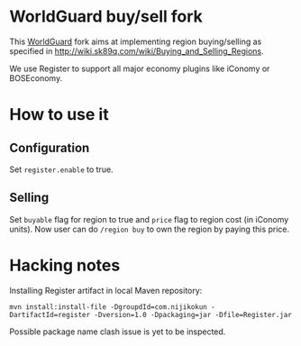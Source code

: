 WorldGuard buy/sell fork
========================

This [WorldGuard][wg] fork aims at implementing region buying/selling
as specified in <http://wiki.sk89q.com/wiki/Buying_and_Selling_Regions>.

We use Register to support all major economy plugins like iConomy or
BOSEconomy.

How to use it
=============

Configuration
-------------

Set `register.enable` to true.


Selling
-------

Set `buyable` flag for region to true and `price` flag to region cost
(in iConomy units). Now user can do `/region buy` to own the region
by paying this price.

Hacking notes
=============

Installing Register artifact in local Maven repository:

    mvn install:install-file -DgroupdId=com.nijikokun -DartifactId=register -Dversion=1.0 -Dpackaging=jar -Dfile=Register.jar

Possible package name clash issue is yet to be inspected.

[wg]: http://github.com/sk89q/worldguard

